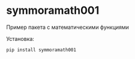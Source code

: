 # symmoramath001

Пример пакета с математическими функциями

Установка:
```bash
pip install symmoramath001
